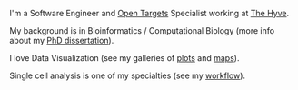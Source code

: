 <!-- ### Hi there 👋 -->

I'm a Software Engineer and [Open Targets](https://www.opentargets.org/) Specialist working at [The Hyve](https://thehyve.nl/).

My background is in Bioinformatics / Computational Biology (more info about my [PhD dissertation](https://romanhaa.github.io/phd_thesis/)).
 
I love Data Visualization (see my galleries of [plots](https://romanhaa.github.io/plots/) and [maps](https://github.com/romanhaa/plot-maps)).

Single cell analysis is one of my specialties (see my [workflow](https://romanhaa.github.io/projects/scrnaseq_workflow/)).

<!--
**romanhaa/romanhaa** is a ✨ _special_ ✨ repository because its `README.md` (this file) appears on your GitHub profile.

Here are some ideas to get you started:

- 🔭 I’m currently working on ...
- 🌱 I’m currently learning ...
- 👯 I’m looking to collaborate on ...
- 🤔 I’m looking for help with ...
- 💬 Ask me about ...
- 📫 How to reach me: ...
- 😄 Pronouns: ...
- ⚡ Fun fact: ...
-->

